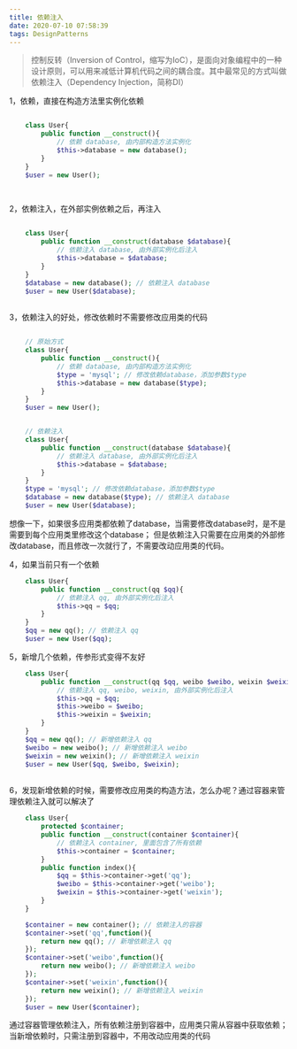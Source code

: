 ```yaml
---
title: 依赖注入
date: 2020-07-10 07:58:39
tags: DesignPatterns
---
```


> 控制反转（Inversion of Control，缩写为IoC），是面向对象编程中的一种设计原则，可以用来减低计算机代码之间的耦合度。其中最常见的方式叫做依赖注入（Dependency Injection，简称DI）


<!-- more -->


1，依赖，直接在构造方法里实例化依赖

```php 

    class User{
        public function __construct(){
            // 依赖 database, 由内部构造方法实例化
            $this->database = new database();
        }
    }
    $user = new User();

 
```
 

2，依赖注入，在外部实例依赖之后，再注入


```php 

    class User{
        public function __construct(database $database){
            // 依赖注入 database, 由外部实例化后注入
            $this->database = $database;
        }
    }
    $database = new database(); // 依赖注入 database
    $user = new User($database);
 
```
 

3，依赖注入的好处，修改依赖时不需要修改应用类的代码


```php

	// 原始方式
    class User{
        public function __construct(){
            // 依赖 database, 由内部构造方法实例化
            $type = 'mysql'; // 修改依赖database，添加参数$type
            $this->database = new database($type);
        }
    }
    $user = new User();


   	// 依赖注入
    class User{
        public function __construct(database $database){
            // 依赖注入 database, 由外部实例化后注入
            $this->database = $database;
        }
    }
    $type = 'mysql'; // 修改依赖database，添加参数$type
    $database = new database($type); // 依赖注入 database
    $user = new User($database);

```
想像一下，如果很多应用类都依赖了database，当需要修改database时，是不是需要到每个应用类里修改这个database；
但是依赖注入只需要在应用类的外部修改database，而且修改一次就行了，不需要改动应用类的代码。



4，如果当前只有一个依赖

```php
	class User{
        public function __construct(qq $qq){
            // 依赖注入 qq, 由外部实例化后注入
            $this->qq = $qq;
        }
    }
    $qq = new qq(); // 依赖注入 qq
    $user = new User($qq);

```

 

5，新增几个依赖，传参形式变得不友好

```php
    class User{
        public function __construct(qq $qq, weibo $weibo, weixin $weixin){
            // 依赖注入 qq, weibo, weixin, 由外部实例化后注入 
            $this->qq = $qq;
            $this->weibo = $weibo;
            $this->weixin = $weixin;
        }
    }
    $qq = new qq(); // 新增依赖注入 qq
    $weibo = new weibo(); // 新增依赖注入 weibo
    $weixin = new weixin(); // 新增依赖注入 weixin
    $user = new User($qq, $weibo, $weixin);
 
```
 

6，发现新增依赖的时候，需要修改应用类的构造方法，怎么办呢？通过容器来管理依赖注入就可以解决了

```php
    class User{
        protected $container;
        public function __construct(container $container){
            // 依赖注入 container, 里面包含了所有依赖
            $this->container = $container;
        }
        public function index(){
            $qq = $this->container->get('qq');
            $weibo = $this->container->get('weibo');
            $weixin = $this->container->get('weixin');
        }
    }

    $container = new container(); // 依赖注入的容器
    $container->set('qq',function(){
        return new qq(); // 新增依赖注入 qq
    });
    $container->set('weibo',function(){
        return new weibo(); // 新增依赖注入 weibo
    });
    $container->set('weixin',function(){
        return new weixin(); // 新增依赖注入 weixin
    });
    $user = new User($container);

```
通过容器管理依赖注入，所有依赖注册到容器中，应用类只需从容器中获取依赖；
当新增依赖时，只需注册到容器中，不用改动应用类的代码


